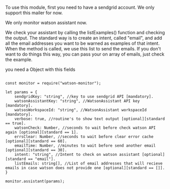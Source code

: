 To use this module, first you need to have a sendgrid account. We only support this mailer for now.

We only monitor watson assistant now.

We check your assistant by calling the listExamples() function and checking the output. The standard way is to create an intent, called "email", and add all the email addresses you want to be warned as examples of that intent. When the method is called, we use this list to send the emails. If you don't want to do things this way, you can pass your on array of emails, just check the example.

you need a Object with this fields

```

const monitor = require("watson-monitor");

let params = {
    sendgridKey: "string", //key to use sendgrid API [mandatory].
    watsonAssistantKey: "string", //WatsonAssistant API key [mandatory].
    watsosWorkspaceId: "string", //WatsonAssistant workspaceId [mandatory].
    verbose: true, //routine's to show text output [optional][standard == true].
    watsonCheck: Number, //seconds to wait before check watson API again [optional][standard == 1].
    errsClear: Number, //seconds to wait before clear error cache [optional][standard == 60].
    emailTime: Number, //minutes to wait before send another email [optional][standard == 30].
    intent: "string", //Intent to check on watson assistant [optional][standard == "email"].
    listEmails: string[], //List of email addresses that will recieve emails in case watson does not provide one [optional][standard == []].
}

monitor.assistant(params);

```